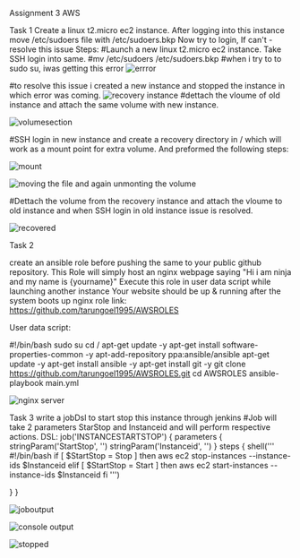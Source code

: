 Assignment 3 AWS

Task 1
Create a linux t2.micro ec2 instance. After logging into this instance move /etc/sudoers file with /etc/sudoers.bkp
Now try to login, If can't - resolve this issue
Steps: #Launch a new linux t2.micro ec2 instance. Take SSH login into same.
 #mv /etc/sudoers /etc/sudoers.bkp
#when i try to to sudo su, iwas getting this error
![errror](https://github.com/tarungoel1995/assignments/blob/master/AWS/day3/media/error.png)

#to resolve this issue i created a new instance and stopped the instance in which error was coming.
![recovery instance](https://github.com/tarungoel1995/assignments/blob/master/AWS/day3/media/instances.png)
#dettach the vloume of old instance and attach the same volume with new instance.

![volumesection](https://github.com/tarungoel1995/assignments/blob/master/AWS/day3/media/volumes.png)

#SSH login in new instance and create a recovery  directory in / which will work as a mount point for extra volume. And preformed the following steps:

![mount](https://github.com/tarungoel1995/assignments/blob/master/AWS/day3/media/mountingerrormachinevolume.png)

![moving the file and again unmonting the volume](https://github.com/tarungoel1995/assignments/blob/master/AWS/day3/media/movingsudoersfileandunmounting.png)

#Dettach the volume from the recovery instance and attach the vloume to old instance and when SSH login in old instance issue is resolved.

![recovered](https://github.com/tarungoel1995/assignments/blob/master/AWS/day3/media/recovered.png)


Task 2

create an ansible role before pushing the same to your public github repository.
This Role will simply host an nginx webpage saying
"Hi i am ninja and my name is {yourname}" 
Execute this role in user data script while launching another instance
Your website should be up & running after the system boots up
nginx role link: https://github.com/tarungoel1995/AWSROLES

User data script:

#!/bin/bash
sudo su
cd /
apt-get update -y
apt-get install software-properties-common -y
apt-add-repository ppa:ansible/ansible
apt-get update -y
apt-get install ansible -y
apt-get install git -y
git clone https://github.com/tarungoel1995/AWSROLES.git
cd AWSROLES
ansible-playbook main.yml


![nginx server](https://github.com/tarungoel1995/assignments/blob/master/AWS/day3/media/day3-task2.png)


Task 3
write a jobDsl to start stop this instance through jenkins
#Job will take 2 parameters StarStop and Instanceid and will perform respective actions.
DSL:
job('INSTANCESTARTSTOP') {
   parameters
{
  stringParam('StartStop', '')
  stringParam('Instanceid', '')
} 
  steps {
  shell('''
#!/bin/bash
if [ $StartStop = Stop ]
then
aws ec2 stop-instances --instance-ids $Instanceid
elif [ $StartStop = Start ]
then
aws ec2 start-instances --instance-ids $Instanceid
fi
''')
        
}
}

![joboutput](https://github.com/tarungoel1995/assignments/blob/master/AWS/day3/media/startjenkin.png)

![console output](https://github.com/tarungoel1995/assignments/blob/master/AWS/day3/media/startedbyjenkin.png)

![stopped](https://github.com/tarungoel1995/assignments/blob/master/AWS/day3/media/stoppedbyjenkinjob.png)

